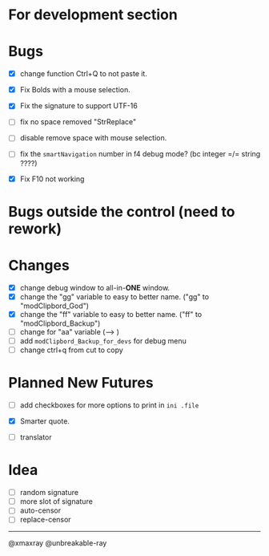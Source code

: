 



# For development section

# Bugs 													

- [x] change function Ctrl+Q to not paste it.

- [x] Fix Bolds with a mouse selection.

- [x] Fix the signature to support UTF-16

- [ ] fix no space removed "StrReplace"

- [ ] disable remove space with mouse selection.

- [ ] fix the `smartNavigation` number in f4 debug mode? (bc integer =/= string ????)

- [x] Fix F10 not working

  

  

# Bugs outside the control (need to rework)






# Changes

- [x] change debug window to all-in-**ONE** window.
- [x] change the "gg" variable to easy to better name. ("gg" to "modClipbord_God")
- [x] change the "ff" variable to easy to better name. ("ff" to "modClipbord_Backup")
- [ ] change for "aa" variable (--> )
- [ ] add `modClipbord_Backup_for_devs` for debug menu
- [ ] change ctrl+q from cut to copy

# Planned New Futures											

- [ ] add checkboxes for more options to print in `ini .file`

- [x] Smarter quote.
- [ ] translator



# Idea 

- [ ] random signature
- [ ]  more  slot of signature
- [ ]  auto-censor
- [ ]  replace-censor

------

@xmaxray 									@unbreakable-ray
